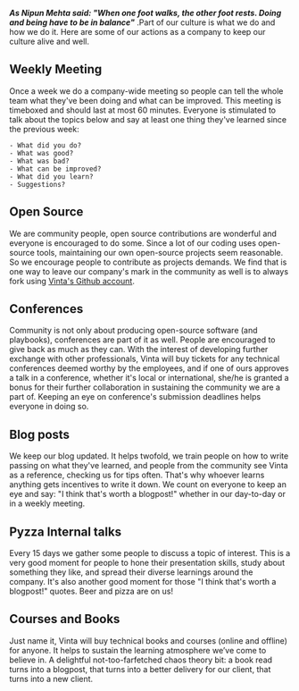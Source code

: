 ___As Nipun Mehta said: "When one foot walks, the other foot rests. Doing and being have to be in balance"___ .Part of our culture is what we do and how we do it. Here are some of our actions as a company to keep our culture alive and well.

## Weekly Meeting
Once a week we do a company-wide meeting so people can tell the whole team what they've been doing and what can be improved. This meeting is timeboxed and should last at most 60 minutes. Everyone is stimulated to talk about the topics below and say at least one thing they've learned since the previous week:
```
- What did you do?
- What was good?
- What was bad?
- What can be improved?
- What did you learn?
- Suggestions?
```

## Open Source
We are community people, open source contributions are wonderful  and everyone is encouraged to do some. Since a lot of our coding uses open-source tools, maintaining our own open-source projects seem reasonable. So we encourage people to contribute as projects demands. We find that is one way to leave our company's mark in the community as well is to always fork using [Vinta's Github account](https://github.com/vintasoftware).

## Conferences
Community is not only about producing open-source software (and playbooks), conferences are part of it as well. People are encouraged to give back as much as they can. With the interest of developing further exchange with other professionals, Vinta will buy tickets for any technical conferences deemed worthy by the employees, and if one of ours approves a talk in a conference, whether it's local or international, she/he is granted a bonus for their further collaboration in sustaining the community we are a part of. Keeping an eye on conference's submission deadlines helps everyone in doing so.

## Blog posts
We keep our blog updated. It helps twofold, we train people on how to write passing on what they've learned, and people from the community see Vinta as a reference, checking us for tips often. That's why whoever learns anything gets incentives to write it down. We count on everyone to keep an eye and say: "I think that's worth a blogpost!" whether in our day-to-day or in a weekly meeting.

## Pyzza Internal talks
Every 15 days we gather some people to discuss a topic of interest. This is a very good moment for people to hone their presentation skills, study about something they like, and spread their diverse learnings around the company. It's also another good moment for those "I think that's worth a blogpost!" quotes. Beer and pizza are on us!

## Courses and Books
Just name it, Vinta will buy technical books and courses (online and offline) for anyone. It helps to sustain  the learning atmosphere we’ve come to believe in.  A delightful not-too-farfetched chaos theory bit: a book read turns into a blogpost, that turns into a better delivery for our client, that turns into a new client.